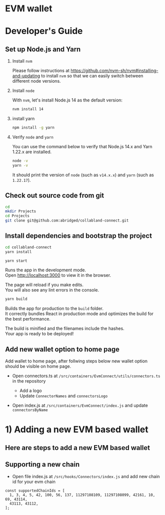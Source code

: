 # EVM wallet

# Developer's Guide

## Set up Node.js and Yarn

1. Install `nvm`

   Please follow instructions at
   <https://github.com/nvm-sh/nvm#installing-and-updating> to install `nvm` so
   that we can easily switch between different node versions.

2. Install `node`

   With `nvm`, let's install Node.js 14 as the default version:

   ```sh
   nvm install 14
   ```

3. install yarn

   ```sh
   npm install -g yarn
   ```

4. Verify `node` and `yarn`

   You can use the command below to verify that Node.js 14.x and Yarn 1.22.x are
   installed.

   ```sh
   node -v
   yarn -v
   ```

   It should print the version of `node` (such as `v14.x.x`) and `yarn` (such as
   `1.22.17`).

## Check out source code from git

```sh
cd
mkdir Projects
cd Projects
git clone git@github.com:abridged/collabland-connect.git
```

## Install dependencies and bootstrap the project

```sh
cd collabland-connect
yarn install
```

```sh
yarn start
```

Runs the app in the development mode.<br/>
Open [http://localhost:3000](http://localhost:3000) to view it in the browser.

The page will reload if you make edits.<br/>
You will also see any lint errors in the console.

```sh
yarn build
```

Builds the app for production to the `build` folder.<br/>
It correctly bundles React in production mode and optimizes the build for the best performance.

The build is minified and the filenames include the hashes.<br/>
Your app is ready to be deployed!

## Add new wallet option to home page

Add wallet to home page, after follwing steps below new wallet option should be visible on home page.

- Open connectors.ts at `/src/containers/EvmConnect/utils/connectors.ts` in the repository
  - Add a logo
  - Update `ConnectorNames` and `connectorsLogo`

- Open index.js at `/src/containers/EvmConnect/index.js` and update `connectorsByName`

# 1) Adding a new EVM based wallet

## Here are steps to add a new EVM based wallet

## Supporting a new chain

- Open file index.js at `/src/hooks/Connectors/index.js` and add new chain id for your evm chain

```
const supportedChainIds = [
  1, 3, 4, 5, 42, 100, 56, 137, 11297108109, 11297108099, 42161, 10, 69, 43114,
  43113, 43112,
];
```
